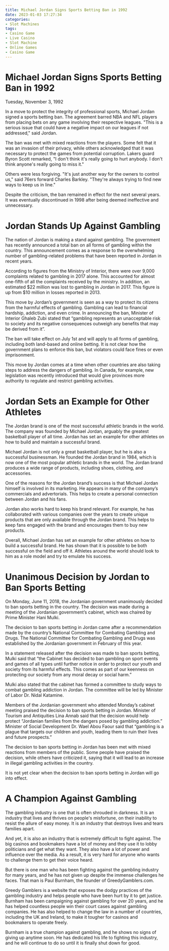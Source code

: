 ```yaml
---
title: Michael Jordan Signs Sports Betting Ban in 1992
date: 2023-01-03 17:27:34
categories:
- Slot Machines
tags:
- Casino Game
- Live Casino
- Slot Machine
- Online Games
- Casino Game
---
```



#  Michael Jordan Signs Sports Betting Ban in 1992

Tuesday, November 3, 1992

In a move to protect the integrity of professional sports, Michael Jordan signed a sports betting ban. The agreement barred NBA and NFL players from placing bets on any game involving their respective leagues. "This is a serious issue that could have a negative impact on our leagues if not addressed," said Jordan.

The ban was met with mixed reactions from the players. Some felt that it was an invasion of their privacy, while others acknowledged that it was necessary to protect the games from potential corruption. Lakers guard Byron Scott remarked, "I don't think it's really going to hurt anybody. I don't think anyone's really going to miss it."

Others were less forgiving. "It's just another way for the owners to control us," said 76ers forward Charles Barkley. "They're always trying to find new ways to keep us in line."

Despite the criticism, the ban remained in effect for the next several years. It was eventually discontinued in 1998 after being deemed ineffective and unnecessary.

#  Jordan Stands Up Against Gambling

The nation of Jordan is making a stand against gambling. The government has recently announced a total ban on all forms of gambling within the country. This announcement comes as a response to the overwhelming number of gambling-related problems that have been reported in Jordan in recent years.

According to figures from the Ministry of Interior, there were over 9,000 complaints related to gambling in 2017 alone. This accounted for almost one-fifth of all the complaints received by the ministry. In addition, an estimated $22 million was lost to gambling in Jordan in 2017. This figure is up from $10 million in losses reported in 2013.

This move by Jordan’s government is seen as a way to protect its citizens from the harmful effects of gambling. Gambling can lead to financial hardship, addiction, and even crime. In announcing the ban, Minister of Interior Ghaleb Zubi stated that “gambling represents an unacceptable risk to society and its negative consequences outweigh any benefits that may be derived from it”.

The ban will take effect on July 1st and will apply to all forms of gambling, including both land-based and online betting. It is not clear how the government plans to enforce this ban, but violators could face fines or even imprisonment.

This move by Jordan comes at a time when other countries are also taking steps to address the dangers of gambling. In Canada, for example, new legislation was recently introduced that would give provinces more authority to regulate and restrict gambling activities.

#   Jordan Sets an Example for Other Athletes

The Jordan brand is one of the most successful athletic brands in the world. The company was founded by Michael Jordan, arguably the greatest basketball player of all time. Jordan has set an example for other athletes on how to build and maintain a successful brand.

Michael Jordan is not only a great basketball player, but he is also a successful businessman. He founded the Jordan brand in 1984, which is now one of the most popular athletic brands in the world. The Jordan brand produces a wide range of products, including shoes, clothing, and accessories.

One of the reasons for the Jordan brand’s success is that Michael Jordan himself is involved in its marketing. He appears in many of the company’s commercials and advertorials. This helps to create a personal connection between Jordan and his fans.

Jordan also works hard to keep his brand relevant. For example, he has collaborated with various companies over the years to create unique products that are only available through the Jordan brand. This helps to keep fans engaged with the brand and encourages them to buy new products.

Overall, Michael Jordan has set an example for other athletes on how to build a successful brand. He has shown that it is possible to be both successful on the field and off it. Athletes around the world should look to him as a role model and try to emulate his success.

#  Unanimous Decision by Jordan to Ban Sports Betting

On Monday, June 11, 2018, the Jordanian government unanimously decided to ban sports betting in the country. The decision was made during a meeting of the Jordanian government’s cabinet, which was chaired by Prime Minister Hani Mulki.

The decision to ban sports betting in Jordan came after a recommendation made by the country’s National Committee for Combating Gambling and Drugs. The National Committee for Combating Gambling and Drugs was established by the Jordanian government in February of this year.

In a statement released after the decision was made to ban sports betting, Mulki said that “the Cabinet has decided to ban gambling on sport events and games of all types until further notice in order to protect our youth and society from its harmful effects. This comes as part of our keenness on protecting our society from any moral decay or social harm.”

Mulki also stated that the cabinet has formed a committee to study ways to combat gambling addiction in Jordan. The committee will be led by Minister of Labor Dr. Nidal Katamine.

Members of the Jordanian government who attended Monday’s cabinet meeting praised the decision to ban sports betting in Jordan. Minister of Tourism and Antiquities Lina Annab said that the decision would help protect “Jordanian families from the dangers posed by gambling addiction.” Minister of Social Development Dr. Wael Abou Faour said that “gambling is a plague that targets our children and youth, leading them to ruin their lives and future prospects.”

The decision to ban sports betting in Jordan has been met with mixed reactions from members of the public. Some people have praised the decision, while others have criticized it, saying that it will lead to an increase in illegal gambling activities in the country.

It is not yet clear when the decision to ban sports betting in Jordan will go into effect.

#  A Champion Against Gambling

The gambling industry is one that is often shrouded in darkness. It is an industry that lives and thrives on people's misfortune, on their inability to resist the allure of easy money. It is an industry that destroys lives and tears families apart.

And yet, it is also an industry that is extremely difficult to fight against. The big casinos and bookmakers have a lot of money and they use it to lobby politicians and get what they want. They also have a lot of power and influence over the media. As a result, it is very hard for anyone who wants to challenge them to get their voice heard.

But there is one man who has been fighting against the gambling industry for many years, and he has not given up despite the immense challenges he faces. That man is Paul Burnham, the founder of GreedyGamblers.com.

Greedy Gamblers is a website that exposes the dodgy practices of the gambling industry and helps people who have been hurt by it to get justice. Burnham has been campaigning against gambling for over 20 years, and he has helped countless people win their court cases against gambling companies. He has also helped to change the law in a number of countries, including the UK and Ireland, to make it tougher for casinos and bookmakers to operate freely.

Burnham is a true champion against gambling, and he shows no signs of giving up anytime soon. He has dedicated his life to fighting this industry, and he will continue to do so until it is finally shut down for good.